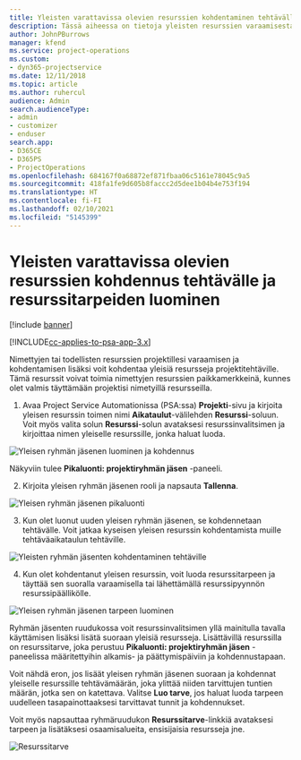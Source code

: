 ```yaml
---
title: Yleisten varattavissa olevien resurssien kohdentaminen tehtävälle ja projektiryhmälle
description: Tässä aiheessa on tietoja yleisten resurssien varaamisesta tehtäville ja projektiryhmille.
author: JohnPBurrows
manager: kfend
ms.service: project-operations
ms.custom:
- dyn365-projectservice
ms.date: 12/11/2018
ms.topic: article
ms.author: ruhercul
audience: Admin
search.audienceType:
- admin
- customizer
- enduser
search.app:
- D365CE
- D365PS
- ProjectOperations
ms.openlocfilehash: 684167f0a68872ef871fbaa06c5161e78045c9a5
ms.sourcegitcommit: 418fa1fe9d605b8faccc2d5dee1b04b4e753f194
ms.translationtype: HT
ms.contentlocale: fi-FI
ms.lasthandoff: 02/10/2021
ms.locfileid: "5145399"
---
```

# <a name="assign-generic-bookable-resources-to-a-task-and-generate-resource-requirements"></a>Yleisten varattavissa olevien resurssien kohdennus tehtävälle ja resurssitarpeiden luominen 

[!include [banner](../includes/psa-now-project-operations.md)]

[!INCLUDE[cc-applies-to-psa-app-3.x](../includes/cc-applies-to-psa-app-3x.md)]

Nimettyjen tai todellisten resurssien projektillesi varaamisen ja kohdentamisen lisäksi voit kohdentaa yleisiä resursseja projektitehtäville. Tämä resurssit voivat toimia nimettyjen resurssien paikkamerkkeinä, kunnes olet valmis täyttämään projektisi nimetyillä resursseilla. 

1. Avaa Project Service Automationissa (PSA:ssa) **Projekti**-sivu ja kirjoita yleisen resurssin toimen nimi **Aikataulut**-välilehden **Resurssi**-soluun. Voit myös valita solun **Resurssi**-solun avataksesi resurssinvalitsimen ja kirjoittaa nimen yleiselle resurssille, jonka haluat luoda.

![Yleisen ryhmän jäsenen luominen ja kohdennus](media/RM-how-to-9.png)

Näkyviin tulee **Pikaluonti: projektiryhmän jäsen** -paneeli. 

2. Kirjoita yleisen ryhmän jäsenen rooli ja napsauta **Tallenna**.

![Yleisen ryhmän jäsenen pikaluonti](media/RM-how-to-10.png)

3. Kun olet luonut uuden yleisen ryhmän jäsenen, se kohdennetaan tehtävälle. Voit jatkaa kyseisen yleisen resurssin kohdentamista muille tehtäväaikataulun tehtäville.

![Yleisten ryhmän jäsenten kohdentaminen tehtäville](media/RM-how-to-11.png)

4. Kun olet kohdentanut yleisen resurssin, voit luoda resurssitarpeen ja täyttää sen suoralla varaamisella tai lähettämällä resurssipyynnön resurssipäällikölle.

![Yleisen ryhmän jäsenen tarpeen luominen](media/RM-how-to-12.png)

Ryhmän jäsenten ruudukossa voit resurssinvalitsimen yllä mainitulla tavalla käyttämisen lisäksi lisätä suoraan yleisiä resursseja. Lisättävillä resurssilla on resurssitarve, joka perustuu **Pikaluonti: projektiryhmän jäsen** -paneelissa määritettyihin alkamis- ja päättymispäiviin ja kohdennustapaan.

Voit nähdä eron, jos lisäät yleisen ryhmän jäsenen suoraan ja kohdennat yleiselle resurssille tehtävämäärän, joka ylittää niiden tarvittujen tuntien määrän, jotka sen on katettava. Valitse **Luo tarve**, jos haluat luoda tarpeen uudelleen tasapainottaaksesi tarvittavat tunnit ja kohdennukset.

Voit myös napsauttaa ryhmäruudukon **Resurssitarve**-linkkiä avataksesi tarpeen ja lisätäksesi osaamisalueita, ensisijaisia resursseja jne.

![Resurssitarve](media/RM-how-to-13.png)

